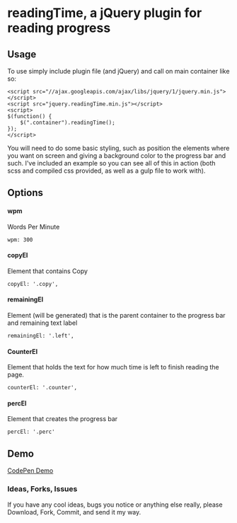 # readingTime, a jQuery plugin for reading progress

## Usage

To use simply include plugin file (and jQuery) and call on main container like so:

	<script src="//ajax.googleapis.com/ajax/libs/jquery/1/jquery.min.js"></script>
	<script src="jquery.readingTime.min.js"></script>
	<script>
	$(function() {
		$(".container").readingTime();
	});
	</script>
	
You will need to do some basic styling, such as position the elements where you want on screen and giving a background color to the progress bar and such. I've included an example so you can see all of this in action (both scss and compiled css provided, as well as a gulp file to work with).

## Options

#### wpm
Words Per Minute

    wpm: 300
    
#### copyEl
Element that contains Copy

    copyEl: '.copy',

#### remainingEl
Element (will be generated) that is the parent container to the progress bar and remaining text label

    remainingEl: '.left',
    
#### CounterEl
Element that holds the text for how much time is left to finish reading the page.

    counterEl: '.counter',

#### percEl
Element that creates the progress bar

    percEl: '.perc'
    
## Demo
  
[CodePen Demo](http://codepen.io/jonstuebe/pen/KrIex)


### Ideas, Forks, Issues

If you have any cool ideas, bugs you notice or anything else really, please Download, Fork, Commit, and send it my way.